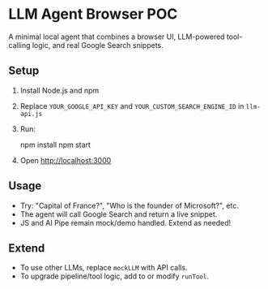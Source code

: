 # LLM Agent Browser POC

A minimal local agent that combines a browser UI, LLM-powered tool-calling logic, and real Google Search snippets.

## Setup

1. Install Node.js and npm
2. Replace `YOUR_GOOGLE_API_KEY` and `YOUR_CUSTOM_SEARCH_ENGINE_ID` in `llm-api.js`
3. Run:

    npm install
    npm start

4. Open [http://localhost:3000](http://localhost:3000)

## Usage

- Try: "Capital of France?", "Who is the founder of Microsoft?", etc.
- The agent will call Google Search and return a live snippet.
- JS and AI Pipe remain mock/demo handled. Extend as needed!

## Extend

- To use other LLMs, replace `mockLLM` with API calls.
- To upgrade pipeline/tool logic, add to or modify `runTool`.
